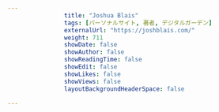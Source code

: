 ---
                title: "Joshua Blais"
                tags: [パーソナルサイト, 著者, デジタルガーデン]
                externalUrl: "https://joshblais.com/"
                weight: 711
                showDate: false
                showAuthor: false
                showReadingTime: false
                showEdit: false
                showLikes: false
                showViews: false
                layoutBackgroundHeaderSpace: false
                ---


